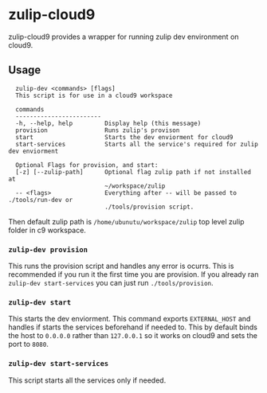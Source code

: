 # zulip-cloud9
zulip-cloud9 provides a wrapper for running zulip dev environment on cloud9.

## Usage
```
  zulip-dev <commands> [flags]
  This script is for use in a cloud9 workspace

  commands
  ------------------------
  -h, --help, help         Display help (this message)
  provision                Runs zulip's provison
  start                    Starts the dev enviorment for cloud9
  start-services           Starts all the service's required for zulip dev enviorment

  Optional Flags for provision, and start:
  [-z] [--zulip-path]      Optional flag zulip path if not installed at
                           ~/workspace/zulip
  -- <flags>               Everything after -- will be passed to ./tools/run-dev or
                           ./tools/provision script.
```
Then default zulip path is `/home/ubunutu/workspace/zulip` top level zulip folder in c9 workspace.

### `zulip-dev provision`
This runs the provision script and handles any error is ocurrs. This is recommended if you run it the first time you are provision. If you already ran `zulip-dev start-services` you can just run `./tools/provision`.

### `zulip-dev start`
This starts the dev enviorment. This command exports `EXTERNAL_HOST` and handles if starts the services beforehand if needed to. This by default binds the host to `0.0.0.0` rather than `127.0.0.1` so it works on cloud9 and sets the port to `8080`.

### `zulip-dev start-services`
This script starts all the services only if needed.
